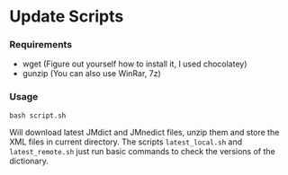 # Update Scripts
### Requirements
* wget (Figure out yourself how to install it, I used chocolatey)
* gunzip (You can also use WinRar, 7z)

### Usage
```
bash script.sh
```
Will download latest JMdict and JMnedict files, unzip them and store the XML files in current directory.
The scripts `latest_local.sh` and `latest_remote.sh` just run basic commands to check the versions of the dictionary. 